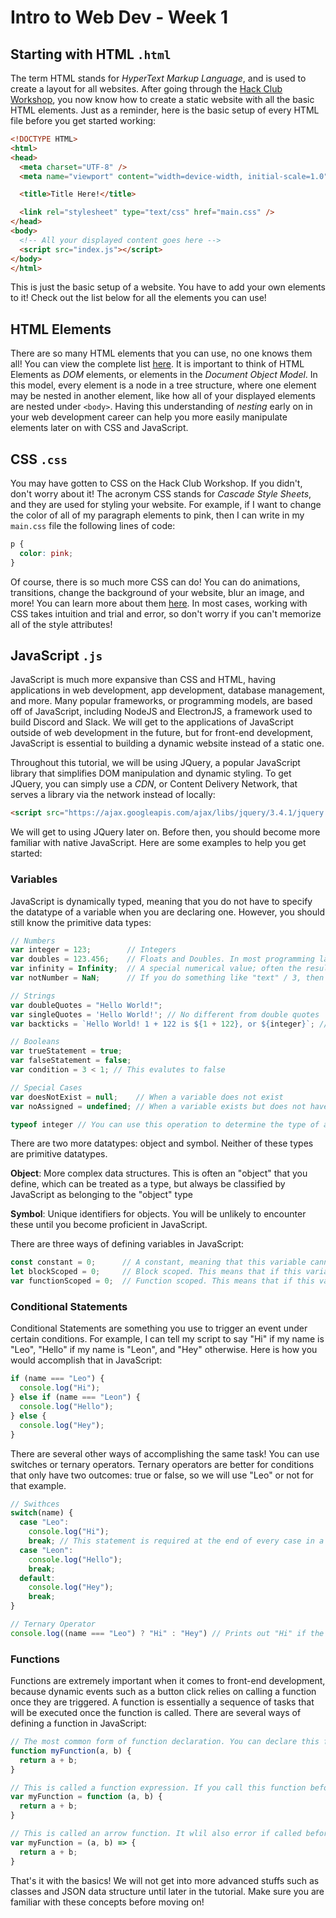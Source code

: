 # Intro to Web Dev - Week 1

## Starting with HTML `.html`
The term HTML stands for _HyperText Markup Language_, and is used to create a layout for all websites. After going through the [Hack Club Workshop](https://hackclub.com/workshops/personal_website), you now know how to create a static website with all the basic HTML elements. Just as a reminder, here is the basic setup of every HTML file before you get started working:
```html
<!DOCTYPE HTML>
<html>
<head>
  <meta charset="UTF-8" />
  <meta name="viewport" content="width=device-width, initial-scale=1.0" />

  <title>Title Here!</title>

  <link rel="stylesheet" type="text/css" href="main.css" />
</head>
<body>
  <!-- All your displayed content goes here -->
  <script src="index.js"></script>
</body>
</html>
```
This is just the basic setup of a website. You have to add your own elements to it! Check out the list below for all the elements you can use!

## HTML Elements

There are so many HTML elements that you can use, no one knows them all! You can view the complete list [here](https://www.w3schools.com/tags/). It is important to think of HTML Elements as _DOM_ elements, or elements in the _Document Object Model_. In this model, every element is a node in a tree structure, where one element may be nested in another element, like how all of your displayed elements are nested under `<body>`. Having this understanding of _nesting_ early on in your web development career can help you more easily manipulate elements later on with CSS and JavaScript.

## CSS `.css`

You may have gotten to CSS on the Hack Club Workshop. If you didn't, don't worry about it! The acronym CSS stands for _Cascade Style Sheets_, and they are used for styling your website. For example, if I want to change the color of all of my paragraph elements to pink, then I can write in my `main.css` file the following lines of code:
```css
p {
  color: pink;
}
```
Of course, there is so much more CSS can do! You can do animations, transitions, change the background of your website, blur an image, and more! You can learn more about them [here](https://www.w3schools.com/css/default.asp). In most cases, working with CSS takes intuition and trial and error, so don't worry if you can't memorize all of the style attributes!

<!-- <table>
<tr><td><b>HTML Tag</b></td><td><b>Description</b></td><td><b>Example Usage</b></td></tr>
<tr>
<td>

`<p>`

</td>
<td>Paragraph Element - Normal text; often used in subtitles and descriptions.</td>
<td>

```html
<p>Hello! I am a paragraph!</p>
```

</td>
</tr>
<tr>
<td>

`<h1>, <h2>, <h3>, <h4>, <h5>, <h6>`

</td>
<td>Header Elements - Paragraph headers and titles in order of importance.</td>
<td>

```html
<h1>I am a header!</h1>
<h2>I am a lower header...</h2>
```

</td>
</tr>
<tr>
<td>

`<a>`

</td>
<td>Hyperlink Element - Allow a text to redirect the user to a link. Use the "href" attribute to add a link to your text.</td>
<td>

```html
<a href="lahs.club">This is our main website!</a>
```

</td>
</tr>
<tr>
<td>

`<button>`

</td>
<td>Button Element - You know what a button is! A button is often used to trigger a JavaScript event, but we wil get to that later!</td>
<td>

```html
<button onclick="myFunction();">Click Me!</button>
```

</td>
</tr>
<tr>
<td>

`<div>`

</td>
<td>Content Division Element - Typically used for general purpose, like creating a box, or a positioned block of elements. This element defaults to "block" display.</td>
<td>

```html
<div>
  <h1>Block Title</h1>
  <p>Block Paragraph</p>
</div>
```

</td>
</tr>
<tr>
<td>

`<span>`

</td>
<td>Span Element - Serves the same purpose as div of grouping elements, but defaults to "inline-block" display, meaning that it will not create its own line.</td>
<td>

```html
<span>
  <h1>I am Inline!</h1>
  <p>Me too!</p>
</span>
```

</td>
</tr>
</table> -->

## JavaScript `.js`

JavaScript is much more expansive than CSS and HTML, having applications in web development, app development, database management, and more. Many popular frameworks, or programming models, are based off of JavaScript, including NodeJS and ElectronJS, a framework used to build Discord and Slack. We will get to the applications of JavaScript outside of web development in the future, but for front-end development, JavaScript is essential to building a dynamic website instead of a static one.

Throughout this tutorial, we will be using JQuery, a popular JavaScript library that simplifies DOM manipulation and dynamic styling. To get JQuery, you can simply use a _CDN_, or Content Delivery Network, that serves a library via the network instead of locally:

```html
<script src="https://ajax.googleapis.com/ajax/libs/jquery/3.4.1/jquery.min.js"></script>
```

We will get to using JQuery later on. Before then, you should become more familiar with native JavaScript. Here are some examples to help you get started:

### Variables
JavaScript is dynamically typed, meaning that you do not have to specify the datatype of a variable when you are declaring one. However, you should still know the primitive data types:

```js
// Numbers
var integer = 123;        // Integers
var doubles = 123.456;    // Floats and Doubles. In most programming languages, these belong to a separate data type. However, JavaScript treats them as the same data type.
var infinity = Infinity;  // A special numerical value; often the result of 1/0
var notNumber = NaN;      // If you do something like "text" / 3, then JavaScript would allow you to do that, but tell you that the result is "Not a Number"

// Strings
var doubleQuotes = "Hello World!";
var singleQuotes = 'Hello World!'; // No different from double quotes
var backticks = `Hello World! 1 + 122 is ${1 + 122}, or ${integer}`; // Can be used to embed an expression or a variable

// Booleans
var trueStatement = true;
var falseStatement = false;
var condition = 3 < 1; // This evalutes to false

// Special Cases
var doesNotExist = null;    // When a variable does not exist
var noAssigned = undefined; // When a variable exists but does not have a value associated with it

typeof integer // You can use this operation to determine the type of a variable. In this case, this operation will return "number". This will be useful once you have variables with self-defined types

```
There are two more datatypes: object and symbol. Neither of these types are primitive datatypes.

<b>Object</b>: More complex data structures. This is often an "object" that you define, which can be treated as a type, but always be classified by JavaScript as belonging to the "object" type

<b>Symbol</b>: Unique identifiers for objects. You will be unlikely to encounter these until you become proficient in JavaScript.

There are three ways of defining variables in JavaScript:
```js
const constant = 0;      // A constant, meaning that this variable cannot be changed after declaration.
let blockScoped = 0;     // Block scoped. This means that if this variable is called before declaration under the same "scope," then your script would error and tell you that the variable does not exist.
var functionScoped = 0;  // Function scoped. This means that if this variable is called before declaration under the same "scope," then your script will simply tell you that the variable exists, but does not have a value assigned to it.
```
### Conditional Statements
Conditional Statements are something you use to trigger an event under certain conditions. For example, I can tell my script to say "Hi" if my name is "Leo", "Hello" if my name is "Leon", and "Hey" otherwise. Here is how you would accomplish that in JavaScript:
```js
if (name === "Leo") {
  console.log("Hi");
} else if (name === "Leon") {
  console.log("Hello");
} else {
  console.log("Hey");
}
```
There are several other ways of accomplishing the same task! You can use switches or ternary operators. Ternary operators are better for conditions that only have two outcomes: true or false, so we will use "Leo" or not for that example.
```js
// Swithces
switch(name) {
  case "Leo":
    console.log("Hi");
    break; // This statement is required at the end of every case in a switch statement
  case "Leon":
    console.log("Hello");
    break;
  default:
    console.log("Hey");
    break;
}

// Ternary Operator
console.log((name === "Leo") ? "Hi" : "Hey") // Prints out "Hi" if the name is Leo, otherwise "Hey"
```

### Functions
Functions are extremely important when it comes to front-end development, because dynamic events such as a button click relies on calling a function once they are triggered. A function is essentially a sequence of tasks that will be executed once the function is called. There are several ways of defining a function in JavaScript:
```js
// The most common form of function declaration. You can declare this function after it is called.
function myFunction(a, b) {
  return a + b;
}

// This is called a function expression. If you call this function before it is called, you will get TypeError: myFunction is not a function.
var myFunction = function (a, b) {
  return a + b;
}

// This is called an arrow function. It wlil also error if called before the declaration. This type of function is most commonly seen in asynchronous handling and function mapping, which are beyond the scope of this tutorial.
var myFunction = (a, b) => {
  return a + b;
}
```

That's it with the basics! We will not get into more advanced stuffs such as classes and JSON data structure until later in the tutorial. Make sure you are familiar with these concepts before moving on!
